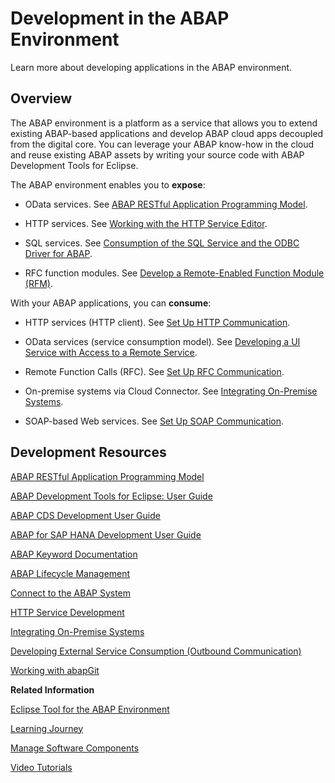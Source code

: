 <!-- loio31367ef6c3e947059e0d7c1cbfcaae93 -->

# Development in the ABAP Environment

Learn more about developing applications in the ABAP environment.



## Overview

The ABAP environment is a platform as a service that allows you to extend existing ABAP-based applications and develop ABAP cloud apps decoupled from the digital core. You can leverage your ABAP know-how in the cloud and reuse existing ABAP assets by writing your source code with ABAP Development Tools for Eclipse.

The ABAP environment enables you to **expose**:

-   OData services. See [ABAP RESTful Application Programming Model](https://help.sap.com/docs/abap-cloud/abap-rap/abap-restful-application-programming-model?version=sap_btp).

-   HTTP services. See [Working with the HTTP Service Editor](https://help.sap.com/viewer/5371047f1273405bb46725a417f95433/Cloud/en-US/494a02697388437aa71067dd95b2c561.html).
-   SQL services. See [Consumption of the SQL Service and the ODBC Driver for ABAP](consumption-of-the-sql-service-and-the-odbc-driver-for-abap-6ac9ec8.md).
-   RFC function modules. See [Develop a Remote-Enabled Function Module \(RFM\)](develop-a-remote-enabled-function-module-rfm-abf7105.md).

With your ABAP applications, you can **consume**:

-   HTTP services \(HTTP client\). See [Set Up HTTP Communication](set-up-http-communication-3884bc3.md).

-   OData services \(service consumption model\). See [Developing a UI Service with Access to a Remote Service](https://help.sap.com/viewer/923180ddb98240829d935862025004d6/Cloud/en-US/f4969e551d3049c59715210cbeb4ef56.html).
-   Remote Function Calls \(RFC\). See [Set Up RFC Communication](set-up-rfc-communication-b4eaa0a.md).
-   On-premise systems via Cloud Connector. See [Integrating On-Premise Systems](integrating-on-premise-systems-c95327f.md).
-   SOAP-based Web services. See [Set Up SOAP Communication](set-up-soap-communication-8b6723b.md).



<a name="loio31367ef6c3e947059e0d7c1cbfcaae93__section_qlm_pls_n2b"/>

## Development Resources

[ABAP RESTful Application Programming Model](https://help.sap.com/docs/abap-cloud/abap-rap/abap-restful-application-programming-model?version=sap_btp)

[ABAP Development Tools for Eclipse: User Guide](https://help.sap.com/docs/abap-cloud/abap-development-tools-user-guide/about-abap-development-tools-user-guide?version=sap_btp)

[ABAP CDS Development User Guide](https://help.sap.com/docs/abap-cloud/abap-cds-tools-user-guide/about-abap-cds-development-tools-user-guide?version=sap_btp)

[ABAP for SAP HANA Development User Guide](https://help.sap.com/docs/abap-cloud/abap-hana-tools-user-guide/about-abap-for-sap-hana-development-tools-user-guide?version=sap_btp)

[ABAP Keyword Documentation](abap-keyword-documentation-1632c79.md)

[ABAP Lifecycle Management](abap-lifecycle-management-5c7b17d.md)

[Connect to the ABAP System](connect-to-the-abap-system-7379dbd.md)

[HTTP Service Development](http-service-development-77c269b.md)

[Integrating On-Premise Systems](integrating-on-premise-systems-c95327f.md)

[Developing External Service Consumption \(Outbound Communication\)](developing-external-service-consumption-outbound-communication-f871712.md)

[Working with abapGit](working-with-abapgit-d62ed9d.md)

**Related Information**  


[Eclipse Tool for the ABAP Environment](https://help.sap.com/viewer/65de2977205c403bbc107264b8eccf4b/Cloud/en-US/54dd7126d5b74efeb7a21f6b0bfe5f1a.html)

[Learning Journey](https://help.sap.com/doc/221f8f84afef43d29ad37ef2af0c4adf/HP_2.0/en-US/49047e7668844d419ccee567923a475e.html)

[Manage Software Components](../50-administration-and-ops/manage-software-components-3dcf76a.md "You can use this app to create, display, clone, delete and configurate software components in your ABAP environment landscape. Moreover, you can pull (import) changes from the central software component into other instances.")

[Video Tutorials](https://www.youtube.com/playlist?list=PLkzo92owKnVxWqJSoFLGe1VRkzOs4Ucdr)

